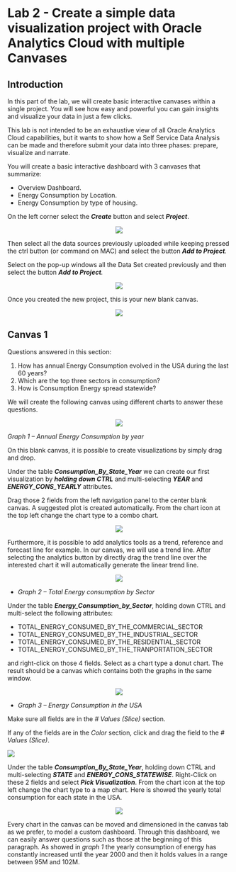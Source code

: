 # Lab 2 - Create a simple data visualization project with Oracle Analytics Cloud with multiple Canvases

## Introduction
In this part of the lab, we will create basic interactive canvases within a single project. You will see how easy and powerful you can gain insights and visualize your data in just a few clicks. 

This lab is not intended to be an exhaustive view of all Oracle Analytics Cloud capabilities, but it wants to show how a Self Service Data Analysis can be made and therefore submit your data into three phases: prepare, visualize and narrate.

You will create a basic interactive dashboard with 3 canvases that summarize:
- Overview Dashboard.
- Energy Consumption by Location.
- Energy Consumption by type of housing.

On the left corner select the _**Create**_ button and select _**Project**_.
<div style="text-align:center"><img src="./images/lab2_image1.png" /></div>

Then select all the data sources previously uploaded while keeping pressed the ctrl button (or command on MAC) and select the button _**Add to Project**._

Select on the pop-up windows all the Data Set created previously and then select the button _**Add to Project**._

<div style="text-align:center"><img src="./images/lab2_image2.png" /></div>

Once you created the new project, this is your new blank canvas.

<div style="text-align:center"><img src="./images/lab2_image3.png" /></div>

## Canvas 1
Questions answered in this section:
1. How has annual Energy Consumption evolved in the USA during the last 60 years?
2. Which are the top three sectors in consumption?
3. How is Consumption Energy spread statewide?

We will create the following canvas using different charts to answer these questions.

<div style="text-align:center"><img src="./images/lab2_image4.png" /></div>

_Graph 1 – Annual Energy Consumption by year_

On this blank canvas, it is possible to create visualizations by simply drag and drop. 

Under the table _**Consumption_By_State_Year**_ we can create our first visualization by _**holding down CTRL**_ and multi-selecting _**YEAR**_ and _**ENERGY_CONS_YEARLY**_ attributes. 

Drag those 2 fields from the left navigation panel to the center blank canvas. A suggested plot is created automatically. From the chart icon at the top left change the chart type to a combo chart. 

<div style="text-align:center"><img src="./images/lab2_image5.png" /></div>

Furthermore, it is possible to add analytics tools as a trend, reference and forecast line for example. 
In our canvas, we will use a trend line. After selecting the analytics button by directly drag the trend line over the interested chart it will automatically generate the linear trend line.

<div style="text-align:center"><img src="./images/lab2_image6.png" /></div>

- _Graph 2 – Total Energy consumption by Sector_

Under the table _**Energy_Consumption_by_Sector**_, holding down CTRL and multi-select the following attributes:
- TOTAL_ENERGY_CONSUMED_BY_THE_COMMERCIAL_SECTOR
- TOTAL_ENERGY_CONSUMED_BY_THE_INDUSTRIAL_SECTOR
- TOTAL_ENERGY_CONSUMED_BY_THE_RESIDENTIAL_SECTOR
- TOTAL_ENERGY_CONSUMED_BY_THE_TRANPORTATION_SECTOR

and right-click on those 4 fields. Select as a chart type a donut chart. The result should be a canvas which contains both the graphs in the same window.

<div style="text-align:center"><img src="./images/lab2_image7.png" /></div>

- _Graph 3 – Energy Consumption in the USA_

Make sure all fields are in the _# Values (Slice)_ section.

If any of the fields are in the _Color_ section, click and drag the field to the _# Values (Slice)_.

![](./images/lab2_image7-2.png)

Under the table _**Consumption_By_State_Year**_, holding down CTRL and multi-selecting _**STATE**_ and _**ENERGY_CONS_STATEWISE**_. Right-Click on these 2 fields and select _**Pick Visualization**_. From the chart icon at the top left change the chart type to a map chart. Here is showed the yearly total consumption for each state in the USA.

<div style="text-align:center"><img src="./images/lab2_image8.png" /></div>

Every chart in the canvas can be moved and dimensioned in the canvas tab as we prefer, to model a custom dashboard. Through this dashboard, we can easily answer questions such as those at the beginning of this paragraph. As showed in _graph 1_ the yearly consumption of energy has constantly increased until the year 2000 and then it holds values in a range between 95M and 102M.